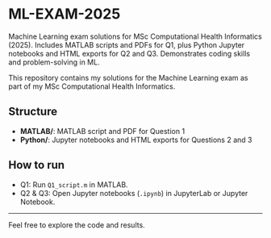 # ML-EXAM-2025
Machine Learning exam solutions for MSc Computational Health Informatics (2025). Includes MATLAB scripts and PDFs for Q1, plus Python Jupyter notebooks and HTML exports for Q2 and Q3. Demonstrates coding skills and problem-solving in ML.

This repository contains my solutions for the Machine Learning exam as part of my MSc Computational Health Informatics.

## Structure

- **MATLAB/**: MATLAB script and PDF for Question 1
- **Python/**: Jupyter notebooks and HTML exports for Questions 2 and 3

## How to run

- Q1: Run `Q1_script.m` in MATLAB.
- Q2 & Q3: Open Jupyter notebooks (`.ipynb`) in JupyterLab or Jupyter Notebook.

---

Feel free to explore the code and results.  
